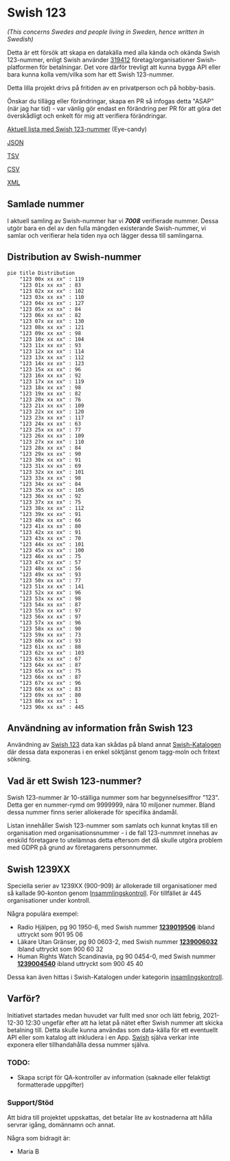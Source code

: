 # Swish 123

*(This concerns Swedes and people living in Sweden, hence written in Swedish)*

Detta är ett försök att skapa en datakälla med alla kända och okända Swish 123-nummer, enligt Swish använder [319412](https://www.swish.nu/about-swish#Swish_in_numbers) företag/organisationer Swish-platformen för betalningar. Det vore därför trevligt att kunna bygga API eller bara kunna kolla vem/vilka som har ett Swish 123-nummer.

Detta lilla projekt drivs på fritiden av en privatperson och på hobby-basis.

Önskar du tillägg eller förändringar, skapa en PR så infogas detta "ASAP" (när jag har tid) - var vänlig gör endast en förändring per PR för att göra det överskådligt och enkelt för mig att verifiera förändringar.



[Aktuell lista med Swish 123-nummer](https://github.com/cisene/swish-123/blob/master/swish-123.md) (Eye-candy)

[JSON](https://github.com/cisene/swish-123/blob/master/json/swish-123-datasource.json)

[TSV](https://github.com/cisene/swish-123/blob/master/text/swish-123-datasource.tsv)

[CSV](https://github.com/cisene/swish-123/blob/master/text/swish-123-datasource.csv)

[XML](https://github.com/cisene/swish-123/blob/master/xml-data/swish-123-datasource.xml)



## Samlade nummer

I aktuell samling av Swish-nummer har vi ***7008*** verifierade nummer. Dessa utgör bara en del av den fulla mängden existerande Swish-nummer, vi samlar och verifierar hela tiden nya och lägger dessa till samlingarna.

## Distribution av Swish-nummer

```mermaid
pie title Distribution
    "123 00x xx xx" : 119
    "123 01x xx xx" : 83
    "123 02x xx xx" : 102
    "123 03x xx xx" : 110
    "123 04x xx xx" : 127
    "123 05x xx xx" : 84
    "123 06x xx xx" : 82
    "123 07x xx xx" : 130
    "123 08x xx xx" : 121
    "123 09x xx xx" : 98
    "123 10x xx xx" : 104
    "123 11x xx xx" : 93
    "123 12x xx xx" : 114
    "123 13x xx xx" : 112
    "123 14x xx xx" : 123
    "123 15x xx xx" : 96
    "123 16x xx xx" : 92
    "123 17x xx xx" : 119
    "123 18x xx xx" : 98
    "123 19x xx xx" : 82
    "123 20x xx xx" : 76
    "123 21x xx xx" : 109
    "123 22x xx xx" : 120
    "123 23x xx xx" : 117
    "123 24x xx xx" : 63
    "123 25x xx xx" : 77
    "123 26x xx xx" : 109
    "123 27x xx xx" : 110
    "123 28x xx xx" : 84
    "123 29x xx xx" : 90
    "123 30x xx xx" : 91
    "123 31x xx xx" : 69
    "123 32x xx xx" : 101
    "123 33x xx xx" : 98
    "123 34x xx xx" : 84
    "123 35x xx xx" : 105
    "123 36x xx xx" : 92
    "123 37x xx xx" : 75
    "123 38x xx xx" : 112
    "123 39x xx xx" : 91
    "123 40x xx xx" : 66
    "123 41x xx xx" : 80
    "123 42x xx xx" : 91
    "123 43x xx xx" : 70
    "123 44x xx xx" : 101
    "123 45x xx xx" : 100
    "123 46x xx xx" : 75
    "123 47x xx xx" : 57
    "123 48x xx xx" : 56
    "123 49x xx xx" : 93
    "123 50x xx xx" : 77
    "123 51x xx xx" : 141
    "123 52x xx xx" : 96
    "123 53x xx xx" : 98
    "123 54x xx xx" : 87
    "123 55x xx xx" : 97
    "123 56x xx xx" : 97
    "123 57x xx xx" : 96
    "123 58x xx xx" : 90
    "123 59x xx xx" : 73
    "123 60x xx xx" : 93
    "123 61x xx xx" : 88
    "123 62x xx xx" : 103
    "123 63x xx xx" : 67
    "123 64x xx xx" : 87
    "123 65x xx xx" : 75
    "123 66x xx xx" : 87
    "123 67x xx xx" : 96
    "123 68x xx xx" : 83
    "123 69x xx xx" : 80
    "123 86x xx xx" : 1
    "123 90x xx xx" : 445
```

## Användning av information från Swish 123

Användning av [Swish 123](https://github.com/cisene/swish-123) data kan skådas på bland annat [Swish-Katalogen](https://b19.se/swish-katalogen/) där dessa data exponeras i en enkel söktjänst genom tagg-moln och fritext sökning.



## Vad är ett Swish 123-nummer?

Swish 123-nummer är 10-ställiga nummer som har begynnelsesiffror "123". Detta ger en nummer-rymd om 9999999, nära 10 miljoner nummer. Bland dessa nummer finns serier allokerade för specifika ändamål. 

Listan innehåller Swish 123-nummer som samlats och kunnat knytas till en organisation med organisationsnummer - i de fall 123-nummret innehas av enskild företagare to utelämnas detta eftersom det då skulle utgöra problem med GDPR på grund av företagarens personnummer.



## Swish 1239XX

Speciella serier av 1239XX (900-909) är allokerade till organisationer med så kallade 90-konton genom [Insammlingskontroll](https://www.insamlingskontroll.se/90-konto-organisationer/). För tillfället är 445 organisationer under kontroll.

Några populära exempel:

* Radio Hjälpen, pg 90 1950-6, med Swish nummer **[1239019506](https://b19.se/swish-katalogen/1239019506)** ibland uttryckt som 901 95 06
* Läkare Utan Gränser, pg 90 0603-2, med Swish nummer **[1239006032](https://b19.se/swish-katalogen/1239006032)** ibland uttryckt som 900 60 32
* Human Rights Watch Scandinavia, pg 90 0454-0, med Swish nummer **[1239004540](https://b19.se/swish-katalogen/1239004540)** ibland uttryckt som 900 45 40

Dessa kan även hittas i Swish-Katalogen under kategorin [insamlingskontroll](https://b19.se/swish-katalogen/k/insamlingskontroll).



## Varför?

Initiativet startades medan huvudet var fullt med snor och lätt febrig, 2021-12-30 12:30 ungefär efter att ha letat på nätet efter Swish nummer att skicka betalning till. Detta skulle kunna användas som data-källa för ett eventuellt API eller som katalog att inkludera i en App. [Swish](https://swish.nu/) själva verkar inte exponera eller tillhandahålla dessa nummer själva. 



### TODO:

* Skapa script för QA-kontroller av information (saknade eller felaktigt formatterade uppgifter)


### Support/Stöd

Att bidra till projektet uppskattas, det betalar lite av kostnaderna att hålla servrar igång, domännamn och annat.

Några som bidragit är:
* Maria B

